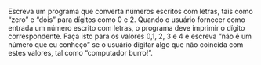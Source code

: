 <p>
Escreva um programa que converta números escritos com letras, tais como “zero” e “dois” para dígitos como 0 e 2. Quando o usuário fornecer como entrada um número escrito com letras, o programa deve imprimir o dígito correspondente. Faça isto para os valores 0,1, 2, 3 e 4 e escreva “não é um número que eu conheço” se o usuário digitar algo que não coincida com estes valores, tal como “computador burro!”.
</p>